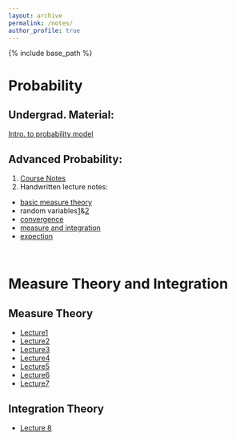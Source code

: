```yaml
---
layout: archive
permalink: /notes/
author_profile: true
---
```


{% include base_path %}

# Probability
## Undergrad. Material:<br/>
[Intro. to probability model](/files/introduction-to-probability-model.pdf)
## Advanced Probability:<br/>
1. [Course Notes](/files/prob_notes.pdf)
2. Handwritten lecture notes:<br/>
* [basic measure theory](/files/measuretheory.pdf)
* random variables[1](/files/randomvariables_1-11.pdf)&[2](/files/randomvariables_12-16.pdf)
* [convergence](/files/convergenceintegrationexpection_1-6.pdf)
* [measure and integration](/files/convergenceintegrationexpection_7-15.pdf)
* [expection](/files/convergenceintegrationexpection_16-26.pdf)
<br/>

# Measure Theory and Integration
## Measure Theory
* [Lecture1](/files/Lecture1.pdf)
* [Lecture2](/files/Lecture2.pdf)
* [Lecture3](/files/Lecture3.pdf)
* [Lecture4](/files/Lecture4.pdf)
* [Lecture5](/files/Lecture5.pdf)
* [Lecture6](/files/Lecture6.pdf)
* [Lecture7](/files/Lecture7.pdf)
## Integration Theory
* [Lecture 8](/files/Lecture8.pdf)
